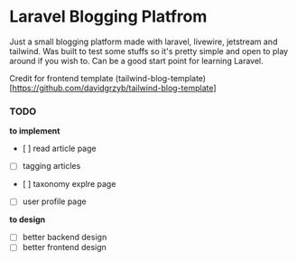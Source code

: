 # Laravel Blogging Platfrom

Just a small blogging platform made with laravel, livewire, jetstream and tailwind.
Was built to test some stuffs so it's pretty simple and open to play around if you wish to.
Can be a good start point for learning Laravel.


Credit for frontend template (tailwind-blog-template)[https://github.com/davidgrzyb/tailwind-blog-template]


### TODO
**to implement**
- [ ] read article page
- [ ] tagging articles 
- [ ] taxonomy explre page
- [ ] user profile page

**to design**
- [ ] better backend design
- [ ] better frontend design